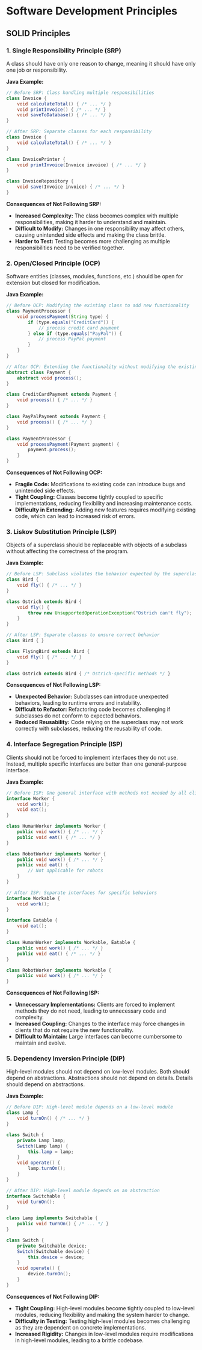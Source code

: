 # Software Development Principles

## SOLID Principles

### 1. Single Responsibility Principle (SRP)
A class should have only one reason to change, meaning it should have only one job or responsibility.

**Java Example:**

```java
// Before SRP: Class handling multiple responsibilities
class Invoice {
    void calculateTotal() { /* ... */ }
    void printInvoice() { /* ... */ }
    void saveToDatabase() { /* ... */ }
}

// After SRP: Separate classes for each responsibility
class Invoice {
    void calculateTotal() { /* ... */ }
}

class InvoicePrinter {
    void printInvoice(Invoice invoice) { /* ... */ }
}

class InvoiceRepository {
    void save(Invoice invoice) { /* ... */ }
}
```

**Consequences of Not Following SRP:**
- **Increased Complexity:** The class becomes complex with multiple responsibilities, making it harder to understand and maintain.
- **Difficult to Modify:** Changes in one responsibility may affect others, causing unintended side effects and making the class brittle.
- **Harder to Test:** Testing becomes more challenging as multiple responsibilities need to be verified together.

### 2. Open/Closed Principle (OCP)
Software entities (classes, modules, functions, etc.) should be open for extension but closed for modification.

**Java Example:**

```java
// Before OCP: Modifying the existing class to add new functionality
class PaymentProcessor {
    void processPayment(String type) {
        if (type.equals("CreditCard")) {
            // process credit card payment
        } else if (type.equals("PayPal")) {
            // process PayPal payment
        }
    }
}

// After OCP: Extending the functionality without modifying the existing class
abstract class Payment {
    abstract void process();
}

class CreditCardPayment extends Payment {
    void process() { /* ... */ }
}

class PayPalPayment extends Payment {
    void process() { /* ... */ }
}

class PaymentProcessor {
    void processPayment(Payment payment) {
        payment.process();
    }
}
```

**Consequences of Not Following OCP:**
- **Fragile Code:** Modifications to existing code can introduce bugs and unintended side effects.
- **Tight Coupling:** Classes become tightly coupled to specific implementations, reducing flexibility and increasing maintenance costs.
- **Difficulty in Extending:** Adding new features requires modifying existing code, which can lead to increased risk of errors.

### 3. Liskov Substitution Principle (LSP)
Objects of a superclass should be replaceable with objects of a subclass without affecting the correctness of the program.

**Java Example:**

```java
// Before LSP: Subclass violates the behavior expected by the superclass
class Bird {
    void fly() { /* ... */ }
}

class Ostrich extends Bird {
    void fly() { 
        throw new UnsupportedOperationException("Ostrich can't fly");
    }
}

// After LSP: Separate classes to ensure correct behavior
class Bird { }

class FlyingBird extends Bird {
    void fly() { /* ... */ }
}

class Ostrich extends Bird { /* Ostrich-specific methods */ }
```

**Consequences of Not Following LSP:**
- **Unexpected Behavior:** Subclasses can introduce unexpected behaviors, leading to runtime errors and instability.
- **Difficult to Refactor:** Refactoring code becomes challenging if subclasses do not conform to expected behaviors.
- **Reduced Reusability:** Code relying on the superclass may not work correctly with subclasses, reducing the reusability of code.

### 4. Interface Segregation Principle (ISP)
Clients should not be forced to implement interfaces they do not use. Instead, multiple specific interfaces are better than one general-purpose interface.

**Java Example:**

```java
// Before ISP: One general interface with methods not needed by all clients
interface Worker {
    void work();
    void eat();
}

class HumanWorker implements Worker {
    public void work() { /* ... */ }
    public void eat() { /* ... */ }
}

class RobotWorker implements Worker {
    public void work() { /* ... */ }
    public void eat() { 
        // Not applicable for robots
    }
}

// After ISP: Separate interfaces for specific behaviors
interface Workable {
    void work();
}

interface Eatable {
    void eat();
}

class HumanWorker implements Workable, Eatable {
    public void work() { /* ... */ }
    public void eat() { /* ... */ }
}

class RobotWorker implements Workable {
    public void work() { /* ... */ }
}
```

**Consequences of Not Following ISP:**
- **Unnecessary Implementations:** Clients are forced to implement methods they do not need, leading to unnecessary code and complexity.
- **Increased Coupling:** Changes to the interface may force changes in clients that do not require the new functionality.
- **Difficult to Maintain:** Large interfaces can become cumbersome to maintain and evolve.

### 5. Dependency Inversion Principle (DIP)
High-level modules should not depend on low-level modules. Both should depend on abstractions. Abstractions should not depend on details. Details should depend on abstractions.

**Java Example:**

```java
// Before DIP: High-level module depends on a low-level module
class Lamp {
    void turnOn() { /* ... */ }
}

class Switch {
    private Lamp lamp;
    Switch(Lamp lamp) {
        this.lamp = lamp;
    }
    void operate() {
        lamp.turnOn();
    }
}

// After DIP: High-level module depends on an abstraction
interface Switchable {
    void turnOn();
}

class Lamp implements Switchable {
    public void turnOn() { /* ... */ }
}

class Switch {
    private Switchable device;
    Switch(Switchable device) {
        this.device = device;
    }
    void operate() {
        device.turnOn();
    }
}
```

**Consequences of Not Following DIP:**
- **Tight Coupling:** High-level modules become tightly coupled to low-level modules, reducing flexibility and making the system harder to change.
- **Difficulty in Testing:** Testing high-level modules becomes challenging as they are dependent on concrete implementations.
- **Increased Rigidity:** Changes in low-level modules require modifications in high-level modules, leading to a brittle codebase.
